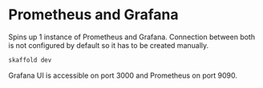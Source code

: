 # Prometheus and Grafana

Spins up 1 instance of Prometheus and Grafana. Connection between both is not configured by default so it has to be created manually.

```sh
skaffold dev
```

Grafana UI is accessible on port 3000 and Prometheus on port 9090.